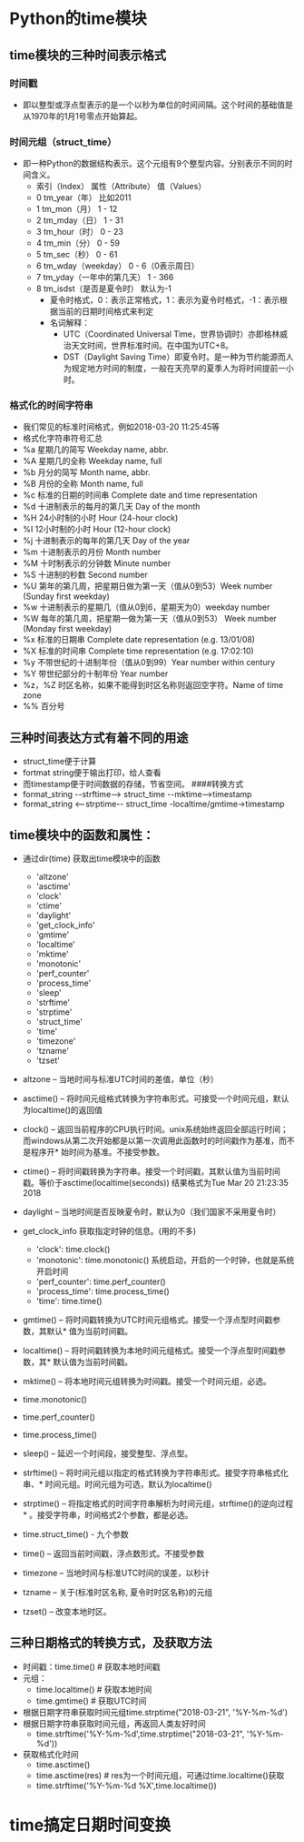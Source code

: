 # Python的time模块
## time模块的三种时间表示格式
### 时间戳
* 即以整型或浮点型表示的是一个以秒为单位的时间间隔。这个时间的基础值是从1970年的1月1号零点开始算起。
### 时间元组（struct_time）
* 即一种Python的数据结构表示。这个元组有9个整型内容。分别表示不同的时间含义。
  * 索引（Index） 属性（Attribute） 值（Values）
  * 0 tm_year（年） 比如2011
  * 1 tm_mon（月） 1 - 12
  * 2 tm_mday（日） 1 - 31
  * 3 tm_hour（时） 0 - 23
  * 4 tm_min（分） 0 - 59
  * 5 tm_sec（秒） 0 - 61
  * 6 tm_wday（weekday） 0 - 6（0表示周日）
  * 7 tm_yday（一年中的第几天） 1 - 366
  * 8 tm_isdst（是否是夏令时） 默认为-1
    * 夏令时格式，0：表示正常格式，1：表示为夏令时格式，-1：表示根据当前的日期时间格式来判定
    * 名词解释：
      * UTC（Coordinated Universal Time，世界协调时）亦即格林威治天文时间，世界标准时间。在中国为UTC+8。
      * DST（Daylight Saving Time）即夏令时。是一种为节约能源而人为规定地方时间的制度，一般在天亮早的夏季人为将时间提前一小时。
### 格式化的时间字符串
  * 我们常见的标准时间格式，例如2018-03-20 11:25:45等
  * 格式化字符串符号汇总
  * %a 星期几的简写 Weekday name, abbr.
  * %A 星期几的全称 Weekday name, full
  * %b 月分的简写 Month name, abbr.
  * %B 月份的全称 Month name, full
  * %c 标准的日期的时间串 Complete date and time representation
  * %d 十进制表示的每月的第几天 Day of the month
  * %H 24小时制的小时 Hour (24-hour clock)
  * %I 12小时制的小时 Hour (12-hour clock)
  * %j 十进制表示的每年的第几天 Day of the year
  * %m 十进制表示的月份 Month number
  * %M 十时制表示的分钟数 Minute number
  * %S 十进制的秒数 Second number
  * %U 第年的第几周，把星期日做为第一天（值从0到53）Week number (Sunday first weekday)
  *  %w 十进制表示的星期几（值从0到6，星期天为0）weekday number
  *  %W 每年的第几周，把星期一做为第一天（值从0到53） Week number (Monday first weekday)
  *  %x 标准的日期串 Complete date representation (e.g. 13/01/08)
  *  %X 标准的时间串 Complete time representation (e.g. 17:02:10)
  *  %y 不带世纪的十进制年份（值从0到99）Year number within century
  *  %Y 带世纪部分的十制年份 Year number
  *  %z，%Z 时区名称，如果不能得到时区名称则返回空字符。Name of time zone
  *  %% 百分号
## 三种时间表达方式有着不同的用途
  * struct_time便于计算
  * fortmat string便于输出打印，给人查看
  * 而timestamp便于时间数据的存储，节省空间。
####转换方式
  * format_string  --strftime--> struct_time --mktime-->timestamp
  * format_string  <--strptime-- struct_time -localtime/gmtime->timestamp

## time模块中的函数和属性：
* 通过dir(time) 获取出time模块中的函数
  - 'altzone'
  - 'asctime'
  - 'clock'
  - 'ctime'
  - 'daylight'
  - 'get_clock_info'
  - 'gmtime'
  - 'localtime'
  - 'mktime'
  - 'monotonic'
  - 'perf_counter'
  - 'process_time'
  - 'sleep'
  - 'strftime'
  - 'strptime'
  - 'struct_time'
  - 'time'
  - 'timezone'
  - 'tzname'
  - 'tzset'

* altzone – 当地时间与标准UTC时间的差值，单位（秒）
* asctime() – 将时间元组格式转换为字符串形式。可接受一个时间元组，默认为localtime()的返回值
* clock() – 返回当前程序的CPU执行时间。unix系统始终返回全部运行时间；而windows从第二次开始都是以第一次调用此函数时的时间戳作为基准，而不是程序开* 始时间为基准。不接受参数。
* ctime() – 将时间戳转换为字符串。接受一个时间戳，其默认值为当前时间戳。等价于asctime(localtime(seconds)) 结果格式为Tue Mar 20 21:23:35 2018
* daylight – 当地时间是否反映夏令时，默认为0（我们国家不采用夏令时）
* get_clock_info 获取指定时钟的信息。(用的不多)
  - 'clock': time.clock()
  - 'monotonic': time.monotonic() 系统启动，开启的一个时钟，也就是系统开启时间
  - 'perf_counter': time.perf_counter()
  - 'process_time': time.process_time()
  - 'time': time.time()
* gmtime() – 将时间戳转换为UTC时间元组格式。接受一个浮点型时间戳参数，其默认* 值为当前时间戳。
* localtime() – 将时间戳转换为本地时间元组格式。接受一个浮点型时间戳参数，其* 默认值为当前时间戳。
* mktime() – 将本地时间元组转换为时间戳。接受一个时间元组，必选。
* time.monotonic()
* time.perf_counter()
* time.process_time()
* sleep() – 延迟一个时间段，接受整型、浮点型。
* strftime() – 将时间元组以指定的格式转换为字符串形式。接受字符串格式化串、* 时间元组。时间元组为可选，默认为localtime()
* strptime() – 将指定格式的时间字符串解析为时间元组，strftime()的逆向过程* 。接受字符串，时间格式2个参数，都是必选。
* time.struct_time() - 九个参数
* time() – 返回当前时间戳，浮点数形式。不接受参数
* timezone – 当地时间与标准UTC时间的误差，以秒计
* tzname – 关于(标准时区名称, 夏令时时区名称)的元组
* tzset() – 改变本地时区。

## 三种日期格式的转换方式，及获取方法
* 时间戳：time.time() # 获取本地时间戳
* 元组：
  * time.localtime() # 获取本地时间
  * time.gmtime()  # 获取UTC时间
* 根据日期字符串获取时间元组time.strptime("2018-03-21", '%Y-%m-%d')
* 根据日期字符串获取时间元组，再返回人类友好时间
  * time.strftime('%Y-%m-%d',time.strptime("2018-03-21", '%Y-%m-%d'))
* 获取格式化时间
  * time.asctime()
  * time.asctime(res) # res为一个时间元组，可通过time.localtime()获取
  * time.strftime('%Y-%m-%d %X',time.localtime())

# time搞定日期时间变换
